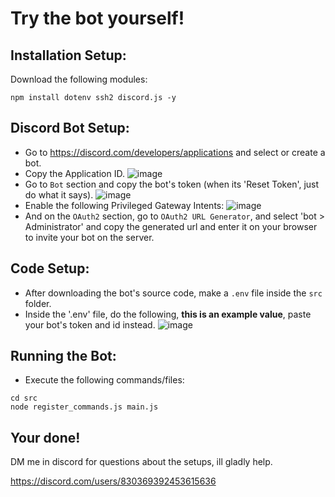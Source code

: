 # Try the bot yourself!

## Installation Setup:

Download the following modules:
```
npm install dotenv ssh2 discord.js -y
```

## Discord Bot Setup:

- Go to https://discord.com/developers/applications and select or create a bot.
- Copy the Application ID.
![image](https://github.com/yuan-miranda/dissh/assets/142481797/dba230d1-a107-4ea1-9340-96404ce52b09)
- Go to `Bot` section and copy the bot's token (when its 'Reset Token', just do what it says).
![image](https://github.com/yuan-miranda/dissh/assets/142481797/5ac4ace5-e070-49ba-8b8b-adf79b2db77f)
- Enable the following Privileged Gateway Intents:
![image](https://github.com/yuan-miranda/dissh/assets/142481797/26160487-d1ff-403f-8e20-b9ce5e3e4160)
- And on the `OAuth2` section, go to `OAuth2 URL Generator`, and select 'bot > Administrator' and copy the generated url and enter it on your browser to invite your bot on the server.

## Code Setup:
- After downloading the bot's source code, make a `.env` file inside the `src` folder.
- Inside the '.env' file, do the following, **this is an example value**, paste your bot's token and id instead.
![image](https://github.com/yuan-miranda/dissh/assets/142481797/574e0835-5c4c-490e-81ad-beec5f6c0c1e)

## Running the Bot:
- Execute the following commands/files:
```
cd src
node register_commands.js main.js
```

## Your done!
DM me in discord for questions about the setups, ill gladly help.

https://discord.com/users/830369392453615636

